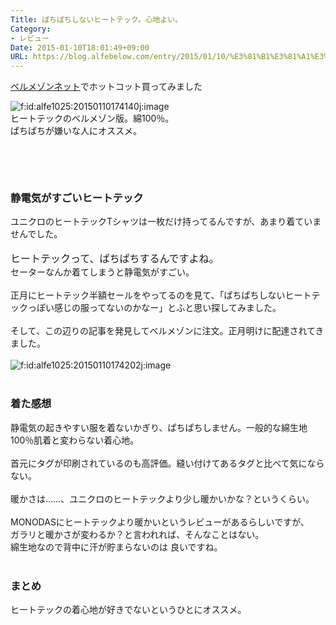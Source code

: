 ```yaml
---
Title: ぱちぱちしないヒートテック。心地よい。
Category:
- レビュー
Date: 2015-01-10T18:01:49+09:00
URL: https://blog.alfebelow.com/entry/2015/01/10/%E3%81%B1%E3%81%A1%E3%81%B1%E3%81%A1%E3%81%97%E3%81%AA%E3%81%84%E3%83%92%E3%83%BC%E3%83%88%E3%83%86%E3%83%83%E3%82%AF%E3%80%82%E5%BF%83%E5%9C%B0%E3%82%88%E3%81%84%E3%80%82
---
```


<p><a href="http://www.bellemaison.jp/ep/srvlt/EPFB00/EPFB0005/dProdDtlShow?BELN_SHOP_KBN=100&amp;KAT_BTGO=A51058_123_2014_D&amp;SHNCRTTKKRO_KBN=CT">ベルメゾンネット</a>でホットコット買ってみました</p>
<div><img class="hatena-fotolife" title="f:id:alfe1025:20150110174140j:image" src="http://cdn-ak.f.st-hatena.com/images/fotolife/a/alfe1025/20150110/20150110174140.jpg" alt="f:id:alfe1025:20150110174140j:image" /></div>
<div>ヒートテックのベルメゾン版。綿100％。</div>
<div>ぱちぱちが嫌いな人にオススメ。</div>
<div>
<p> </p>
</div>
<div>
<p><!-- more --></p>
<p> </p>
</div>

### 静電気がすごいヒートテック

<div>ユニクロのヒートテックTシャツは一枚だけ持ってるんですが、あまり着ていませんでした。</div>
<div> </div>
<div><span style="font-size: 16px;">ヒートテックって、ぱちぱちするんですよね。</span></div>
<div>セーターなんか着てしまうと静電気がすごい。</div>
<div> </div>
<div>正月にヒートテック半額セールをやってるのを見て、「ぱちぱちしないヒートテックっぽい感じの服ってないのかなー」とふと思い探してみました。</div>
<div> </div>
<div>そして、この辺りの記事を発見してベルメゾンに注文。正月明けに配達されてきました。</div>
<div> </div>
<div><img class="hatena-fotolife" title="f:id:alfe1025:20150110174202j:image" src="http://cdn-ak.f.st-hatena.com/images/fotolife/a/alfe1025/20150110/20150110174202.jpg" alt="f:id:alfe1025:20150110174202j:image" /></div>
<div> </div>

### 着た感想

<div>静電気の起きやすい服を着ないかぎり、ぱちぱちしません。一般的な綿生地100％肌着と変わらない着心地。</div>
<div> </div>
<div>首元にタグが印刷されているのも高評価。縫い付けてあるタグと比べて気にならない。</div>
<div> </div>
<div>暖かさは……、ユニクロのヒートテックより少し暖かいかな？というくらい。</div>
<div> </div>
<div>MONODASにヒートテックより暖かいというレビューがあるらしいですが、</div>
<div>ガラリと暖かさが変わるか？と言われれば、そんなことはない。</div>
<div>綿生地なので背中に汗が貯まらないのは 良いですね。</div>
<div> </div>

### まとめ

<div>ヒートテックの着心地が好きでないというひとにオススメ。</div>
<div> </div>
